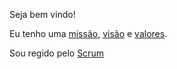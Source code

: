 Seja bem vindo!

Eu tenho uma [missão](docs/missao/readme.md), [visão](docs/visao/readme.md) e [valores](docs/valor/readme.md).

Sou regido pelo [Scrum](docs/scrum/readme.md)
